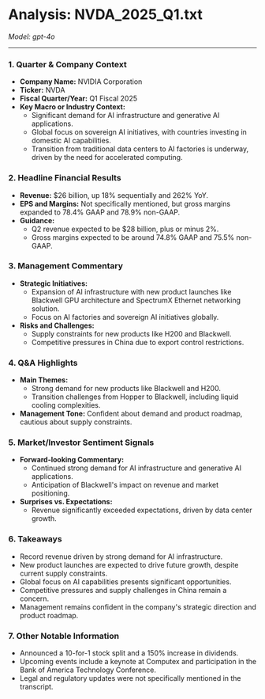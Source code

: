 # Analysis: NVDA_2025_Q1.txt

*Model: gpt-4o*

---

### 1. Quarter & Company Context
- **Company Name:** NVIDIA Corporation
- **Ticker:** NVDA
- **Fiscal Quarter/Year:** Q1 Fiscal 2025
- **Key Macro or Industry Context:**
  - Significant demand for AI infrastructure and generative AI applications.
  - Global focus on sovereign AI initiatives, with countries investing in domestic AI capabilities.
  - Transition from traditional data centers to AI factories is underway, driven by the need for accelerated computing.

### 2. Headline Financial Results
- **Revenue:** $26 billion, up 18% sequentially and 262% YoY.
- **EPS and Margins:** Not specifically mentioned, but gross margins expanded to 78.4% GAAP and 78.9% non-GAAP.
- **Guidance:**
  - Q2 revenue expected to be $28 billion, plus or minus 2%.
  - Gross margins expected to be around 74.8% GAAP and 75.5% non-GAAP.

### 3. Management Commentary
- **Strategic Initiatives:**
  - Expansion of AI infrastructure with new product launches like Blackwell GPU architecture and SpectrumX Ethernet networking solution.
  - Focus on AI factories and sovereign AI initiatives globally.
- **Risks and Challenges:**
  - Supply constraints for new products like H200 and Blackwell.
  - Competitive pressures in China due to export control restrictions.

### 4. Q&A Highlights
- **Main Themes:**
  - Strong demand for new products like Blackwell and H200.
  - Transition challenges from Hopper to Blackwell, including liquid cooling complexities.
- **Management Tone:** Confident about demand and product roadmap, cautious about supply constraints.

### 5. Market/Investor Sentiment Signals
- **Forward-looking Commentary:**
  - Continued strong demand for AI infrastructure and generative AI applications.
  - Anticipation of Blackwell's impact on revenue and market positioning.
- **Surprises vs. Expectations:**
  - Revenue significantly exceeded expectations, driven by data center growth.

### 6. Takeaways
- Record revenue driven by strong demand for AI infrastructure.
- New product launches are expected to drive future growth, despite current supply constraints.
- Global focus on AI capabilities presents significant opportunities.
- Competitive pressures and supply challenges in China remain a concern.
- Management remains confident in the company's strategic direction and product roadmap.

### 7. Other Notable Information
- Announced a 10-for-1 stock split and a 150% increase in dividends.
- Upcoming events include a keynote at Computex and participation in the Bank of America Technology Conference.
- Legal and regulatory updates were not specifically mentioned in the transcript.